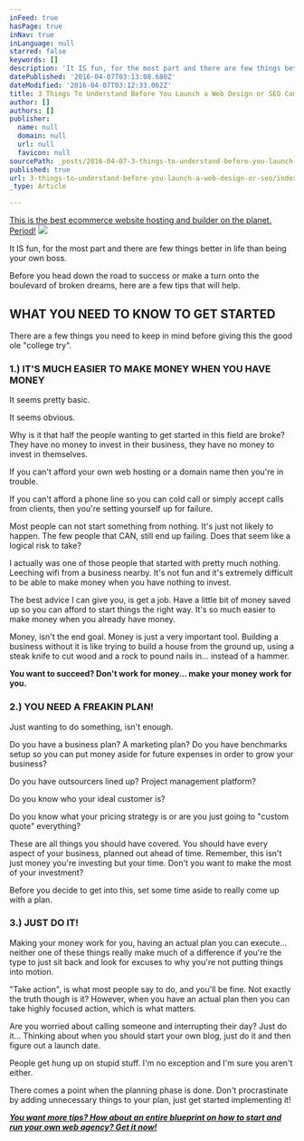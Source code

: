 ```yaml
---
inFeed: true
hasPage: true
inNav: true
inLanguage: null
starred: false
keywords: []
description: 'It IS fun, for the most part and there are few things better in life than being your own boss.'
datePublished: '2016-04-07T03:13:08.680Z'
dateModified: '2016-04-07T03:12:33.062Z'
title: 3 Things To Understand Before You Launch a Web Design or SEO Company 3 THINGS TO UNDERSTAND BEFORE YOU LAUNCH A WEB DESIGN OR SEO COMPANY
author: []
authors: []
publisher:
  name: null
  domain: null
  url: null
  favicon: null
sourcePath: _posts/2016-04-07-3-things-to-understand-before-you-launch-a-web-design-or-seo.md
published: true
url: 3-things-to-understand-before-you-launch-a-web-design-or-seo/index.html
_type: Article

---
```

[This is the best ecommerce website hosting and builder on the planet. Period!][0]
![](https://the-grid-user-content.s3-us-west-2.amazonaws.com/e3c587ca-f3ae-478d-bac4-b2d3de7da577.png)

It IS fun, for the most part and there are few things better in life than being your own boss.

Before you head down the road to success or make a turn onto the boulevard of broken dreams, here are a few tips that will help.

## WHAT YOU NEED TO KNOW TO GET STARTED

There are a few things you need to keep in mind before giving this the good ole "college try".

### 1.) IT'S MUCH EASIER TO MAKE MONEY WHEN YOU HAVE MONEY

It seems pretty basic.

It seems obvious.

Why is it that half the people wanting to get started in this field are broke? They have no money to invest in their business, they have no money to invest in themselves.

If you can't afford your own web hosting or a domain name then you're in trouble.

If you can't afford a phone line so you can cold call or simply accept calls from clients, then you're setting yourself up for failure.

Most people can not start something from nothing. It's just not likely to happen. The few people that CAN, still end up failing. Does that seem like a logical risk to take?

I actually was one of those people that started with pretty much nothing. Leeching wifi from a business nearby. It's not fun and it's extremely difficult to be able to make money when you have nothing to invest.

The best advice I can give you, is get a job. Have a little bit of money saved up so you can afford to start things the right way. It's so much easier to make money when you already have money.

Money, isn't the end goal. Money is just a very important tool. Building a business without it is like trying to build a house from the ground up, using a steak knife to cut wood and a rock to pound nails in... instead of a hammer.

**You want to succeed? Don't work for money... make your money work for you.**

### 2.) YOU NEED A FREAKIN PLAN!

Just wanting to do something, isn't enough.

Do you have a business plan? A marketing plan? Do you have benchmarks setup so you can put money aside for future expenses in order to grow your business?

Do you have outsourcers lined up? Project management platform?

Do you know who your ideal customer is?

Do you know what your pricing strategy is or are you just going to "custom quote" everything?

These are all things you should have covered. You should have every aspect of your business, planned out ahead of time. Remember, this isn't just money you're investing but your time. Don't you want to make the most of your investment?

Before you decide to get into this, set some time aside to really come up with a plan.

### 3.) JUST DO IT!

Making your money work for you, having an actual plan you can execute... neither one of these things really make much of a difference if you're the type to just sit back and look for excuses to why you're not putting things into motion.

"Take action", is what most people say to do, and you'll be fine. Not exactly the truth though is it? However, when you have an actual plan then you can take highly focused action, which is what matters.

Are you worried about calling someone and interrupting their day? Just do it... Thinking about when you should start your own blog, just do it and then figure out a launch date.

People get hung up on stupid stuff. I'm no exception and I'm sure you aren't either.

There comes a point when the planning phase is done. Don't procrastinate by adding unnecessary things to your plan, just get started implementing it!

_**[You want more tips? How about an entire blueprint on how to start and run your own web agency? Get it now!][1]**_

[0]: http://1.shopifytrack.com/aff_c?offer_id=2&aff_id=7529
[1]: http://www.imxprs.com/free/ritchbits/ultimate-agency-blueprint